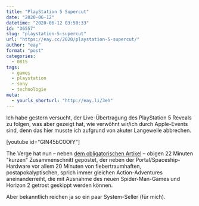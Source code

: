 ```yaml
---
title: "PlayStation 5 Supercut"
date: "2020-06-12"
datetime: "2020-06-12 03:50:33"
id: "36557"
slug: "playstation-5-supercut"
url: "https://eay.cc/2020/playstation-5-supercut/"
author: "eay"
format: "post"
categories:
  - 0815
tags:
  - games
  - playstation
  - sony
  - technologie
meta:
  - yourls_shorturl: "http://eay.li/3eh"
---
```


Ich habe gestern versucht, der Live-Übertragung des PlayStation 5 Reveals zu folgen, was aber gezeigt hat, wie verwöhnt wir/ich durch Apple-Events sind, denn das hier musste ich aufgrund von akuter Langeweile abbrechen.

\[youtube id="GIN45bC0OfY"\]

The Verge hat nun – neben [dem obligatorischen Artikel](https://www.theverge.com/2020/6/11/21212989/ps5-playstation-5-console-announcement-design-hardware-specs-sony) – obigen 22 Minuten "kurzen" Zusammenschnitt gepostet, der neben der Portal/Spaceship-Hardware vor allem 20 Minuten von fiebertraumhaften, postapokalyptischen, sprich immer gleichen Action-Adventures aneinanderreiht, die mit Ausnahme des neuen Spider-Man-Games und Horizon 2 getrost geskippt werden können.

Aber bekanntlich reichen ja so ein paar System-Seller (für mich).
